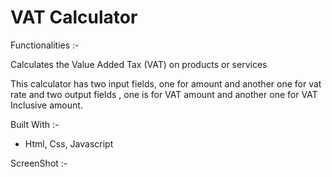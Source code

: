 # VAT Calculator

Functionalities :-

Calculates the Value Added Tax (VAT) on products or services 

This calculator has two input fields, one for amount and another one for vat rate and two output fields , one is for VAT amount and another one for VAT Inclusive amount.


Built With :-
- Html, Css, Javascript

ScreenShot :-

